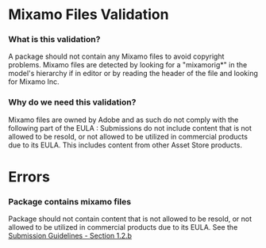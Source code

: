 # Mixamo Files Validation

### What is this validation?
A package should not contain any Mixamo files to avoid copyright problems. Mixamo files are detected by looking for a "mixamorig*" in the model's hierarchy if in editor or by reading the header of the file and looking for Mixamo Inc.

### Why do we need this validation?
Mixamo files are owned by Adobe and as such do not comply with the following part of the EULA : Submissions do not include content that is not allowed to be resold, or not allowed to be utilized in commercial products due to its EULA. This includes content from other Asset Store products.

# Errors
### Package contains mixamo files
Package should not contain content that is not allowed to be resold, or not allowed to be utilized in commercial products due to its EULA. See the [Submission Guidelines - Section 1.2.b](https://assetstore.unity.com/publishing/submission-guidelines#1.2-legal-0Zdi)